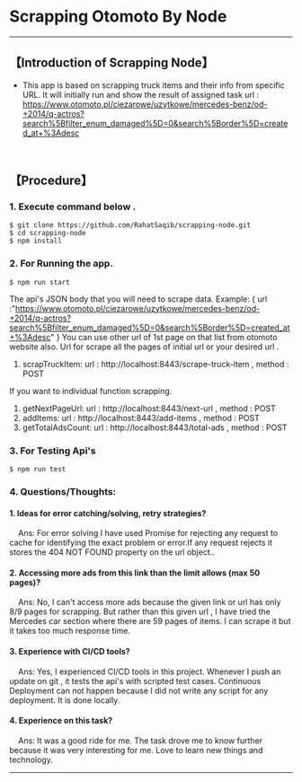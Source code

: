 # Scrapping Otomoto By Node

***

## 【Introduction of Scrapping Node】
- This app is based on scrapping truck items and their info from specific URL.
It will initially run and show the result of assigned task url : https://www.otomoto.pl/ciezarowe/uzytkowe/mercedes-benz/od-+2014/q-actros?search%5Bfilter_enum_damaged%5D=0&search%5Border%5D=created_at+%3Adesc

&nbsp;


## 【Procedure】

### 1. Execute command below .
```
$ git clone https://github.com/RahatSaqib/scrapping-node.git
$ cd scrapping-node
$ npm install
```

### 2. For Running the app.
```
$ npm run start 
```
The api's JSON body that you will need to scrape data.
Example: 
{
  url :"https://www.otomoto.pl/ciezarowe/uzytkowe/mercedes-benz/od-+2014/q-actros?search%5Bfilter_enum_damaged%5D=0&search%5Border%5D=created_at+%3Adesc"
}
You can use other url of 1st page on that list from otomoto website also.
Url for scrape all the pages of initial url or your desired url .
1. scrapTruckItem:  url : http://localhost:8443/scrape-truck-item , method : POST

If you want to individual function scrapping.
1. getNextPageUrl:  url : http://localhost:8443/next-url , method : POST
2. addItems:  url : http://localhost:8443/add-items , method : POST
3. getTotalAdsCount:  url : http://localhost:8443/total-ads , method : POST


### 3. For Testing Api's
```
$ npm run test
```
### 4. Questions/Thoughts:
#### 1. Ideas for error catching/solving, retry strategies?

&nbsp; &nbsp; Ans:  For error solving I have used  Promise for rejecting any request to cache for identifying the exact problem or error.If any request rejects it stores the 404 NOT FOUND property on the url object..

#### 2. Accessing more ads from this link than the limit allows (max 50 pages)?
&nbsp; &nbsp; Ans: No, I can't access more ads because the given link or url has only 8/9 pages for scrapping. But rather than this given url , I have tried the Mercedes car section where there are 59 pages of items. I can scrape it but it takes too much response time.

#### 3. Experience with CI/CD tools?
&nbsp; &nbsp; Ans: Yes, I experienced CI/CD tools in this project. Whenever I push an update on git , it tests the api's with scripted test cases. Continuous Deployment can not happen because I did not write any script for any deployment. It is done locally.

#### 4. Experience on this task?
&nbsp; &nbsp; Ans: It was a good ride for me. The task drove me to know further because it was very interesting for me. Love to learn new things and technology.
***
